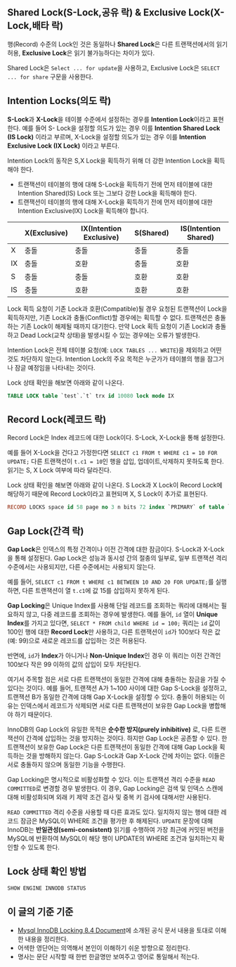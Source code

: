 ## Shared Lock(S-Lock,공유 락) & Exclusive Lock(X-Lock,배타 락)
행(Record) 수준의 Lock인 것은 동일하나 **Shared Lock**은 다른 트랜잭션에서의 읽기 허용, **Exclusive Lock**은 읽기 불가능하다는 차이가 있다.

Shared Lock은 `Select ... for update`을 사용하고, Exclusive Lock은 `SELECT ... for share` 구문을 사용한다.
## Intention Locks(의도 락)
**S-Lock**과 **X-Lock**을 테이블 수준에서 설정하는 경우를 **Intention Lock**이라고 표현한다. 예를 들어 S- Lock을 설정할 의도가 있는 경우 이를 **Intention Shared Lock (IS Lock)** 이라고 부르며, X-Lock을 설정할 의도가 있는 경우 이를 **Intention Exclusive Lock (IX Lock)** 이라고 부른다.

Intention Lock의 동작은 S,X Lock을 획득하기 위해 더 강한 Intention Lock을 획득해야 한다.
- 트랜잭션이 테이블의 행에 대해 S-Lock을 획득하기 전에 먼저 테이블에 대한 Intention Shared(IS) Lock 또는 그보다 강한 Lock을 획득해야 한다.
- 트랜잭션이 테이블의 행에 대해 X-Lock을 획득하기 전에 먼저 테이블에 대한 Intention Exclusive(IX) Lock을 획득해야 합니다.

|     | X(Exclusive) | IX(Intention Exclusive) | S(Shared) | IS(Intention Shared) |
| --- | ------------ | ----------------------- | --------- | -------------------- |
| X   | 충돌           | 충돌                      | 충돌        | 충돌                   |
| IX  | 충돌           | 호환                      | 충돌        | 호환                   |
| S   | 충돌           | 충돌                      | 호환        | 호환                   |
| IS  | 충돌           | 호환                      | 호환        | 호환                   |
Lock 획득 요청이 기존 Lock과 호환(Compatible)될 경우 요청된 트랜잭션이 Lock을 획득하지만, 기존 Lock과 충돌(Conflict)할 경우에는 획득할 수 없다. 트랜잭션은 충돌하는 기존 Lock이 해제될 때까지 대기한다. 만약 Lock 획득 요청이 기존 Lockl과 충돌하고 Dead Lock(교착 상태)을 발생시킬 수 있는 경우에는 오류가 발생한다.

Intention Lock은 전체 테이블 요청(예: `LOCK TABLES ... WRITE`)을 제외하고 어떤 것도 차단하지 않는다. Intention Lock의 주요 목적은 누군가가 테이블의 행을 잠그거나 잠글 예정임을 나타내는 것이다.

Lock 상태 확인을 해보면 아래와 같이 나온다.
```sql
TABLE LOCK table `test`.`t` trx id 10080 lock mode IX
```
## Record Lock(레코드 락)
Record Lock은 Index 레코드에 대한 Lock이다. S-Lock, X-Lock을 통해 설정한다.

예를 들어 X-Lock을 건다고 가정한다면 `SELECT c1 FROM t WHERE c1 = 10 FOR UPDATE;` 다른 트랜잭션이 `t.c1 = 10`인 행을 삽입, 업데이트,삭제하지 못하도록 한다. 읽기는 S, X Lock 여부에 따라 달라진다.

Lock 상태 확인을 해보면 아래와 같이 나온다. S Lock과 X Lock이 Record Lock에 해당하기 때문에 Record Lock이라고 표현되며 X, S Lock이 추가로 표현된다.
```sql
RECORD LOCKS space id 58 page no 3 n bits 72 index `PRIMARY` of table `test`.`t` trx id 10078 lock_mode X locks rec but not gap Record lock, heap no 2 PHYSICAL RECORD: n_fields 3; compact format; info bits 0 0: len 4; hex 8000000a; asc ;; 1: len 6; hex 00000000274f; asc 'O;; 2: len 7; hex b60000019d0110; asc ;;
```
## Gap Lock(간격 락)
**Gap Lock**은 인덱스의 특정 간격이나 이전 간격에 대한 잠금이다. S-Lock과 X-Lock을 통해 설정된다. Gap Lock은 성능과 동시성 간의 절충의 일부로, 일부 트랜잭션 격리 수준에서는 사용되지만, 다른 수준에서는 사용되지 않는다.

예를 들어, `SELECT c1 FROM t WHERE c1 BETWEEN 10 AND 20 FOR UPDATE;`를 실행하면, 다른 트랜잭션이 열 `t.c1`에 값 15를 삽입하지 못하게 된다.

**Gap Locking**은 Unique Index를 사용해 단일 레코드를 조회하는 쿼리에 대해서는 필요하지 않고, 다중 레코드를 조회하는 경우에 발생한다. 예를 들어, `id` 열이 **Unique Index**를 가지고 있다면, `SELECT * FROM child WHERE id = 100;` 쿼리는 `id` 값이 100인 행에 대한 **Record Lock**만 사용하고, 다른 트랜잭션이 `id`가 100보다 작은 값(예: 99)으로 새로운 레코드를 삽입하는 것은 허용된다.

반면에, `id`가 **Index**가 아니거나 **Non-Unique Index**인 경우 이 쿼리는 이전 간격인 100보다 작은 99 이하의 값의 삽입이 모두 차단된다.

여기서 주목할 점은 서로 다른 트랜잭션이 동일한 간격에 대해 충돌하는 잠금을 가질 수 있다는 것이다. 예를 들어, 트랜잭션 A가 1~100 사이에 대한 Gap S-Lock을 설정하고, 트랜잭션 B가 동일한 간격에 대해 Gap X-Lock을 설정할 수 있다. 충돌이 허용되는 이유는 인덱스에서 레코드가 삭제되면 서로 다른 트랜잭션이 보유한 Gap Lock을 병합해야 하기 때문이다.

InnoDB의 Gap Lock의 유일한 목적은 **순수한 방지(purely inhibitive)** 로, 다른 트랜잭션이 간격에 삽입하는 것을 방지하는 것이다. 하지만 Gap Lock은 공존할 수 있다. 한 트랜잭션이 보유한 Gap Lock은 다른 트랜잭션이 동일한 간격에 대해 Gap Lock을 획득하는 것을 방해하지 않는다. Gap S-Lock과 Gap X-Lock 간에 차이는 없다. 이들은 서로 충돌하지 않으며 동일한 기능을 수행한다.

Gap Locking은 명시적으로 비활성화할 수 있다. 이는 트랜잭션 격리 수준을 `READ COMMITTED`로 변경할 경우 발생한다. 이 경우, Gap Locking은 검색 및 인덱스 스캔에 대해 비활성화되며 외래 키 제약 조건 검사 및 중복 키 검사에 대해서만 사용된다.

`READ COMMITTED` 격리 수준을 사용할 때 다른 효과도 있다. 일치하지 않는 행에 대한 레코드 잠금은 MySQL이 WHERE 조건을 평가한 후 해제된다. `UPDATE` 문장에 대해 InnoDB는 **반일관성(semi-consistent)** 읽기를 수행하여 가장 최근에 커밋된 버전을 MySQL에 반환하여 MySQL이 해당 행이 UPDATE의 WHERE 조건과 일치하는지 확인할 수 있도록 한다.
## Lock 상태 확인 방법
```sql
SHOW ENGINE INNODB STATUS
```
## 이 글의 기준 기준
- [Mysql InnoDB Locking 8.4 Document](https://dev.mysql.com/doc/refman/8.4/en/innodb-locking.html)에 소개된 공식 문서 내용을 토대로 이해한 내용을 정리한다.
- 어색한 영단어는 의역해서 본인이 이해하기 쉬운 방향으로 정리한다.
- 명사는 문단 시작할 때 한번 한글명만 보여주고 영어로 통일해서 적는다.